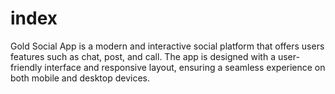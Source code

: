 # index
Gold Social App is a modern and interactive social platform that offers users features such as chat, post, and call. The app is designed with a user-friendly interface and responsive layout, ensuring a seamless experience on both mobile and desktop devices.
